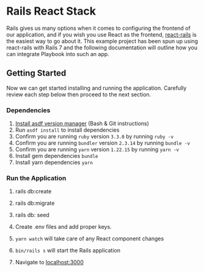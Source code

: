 # Rails React Stack

Rails gives us many options when it comes to configuring the frontend of our application, and if you wish you use React as the frontend, [react-rails](https://github.com/reactjs/react-rails) is the easiest way to go about it. This example project has been spun up using react-rails with Rails 7 and the following documentation will outline how you can integrate Playbook into such an app.

## Getting Started

Now we can get started installing and running the application. Carefully review each step below then proceed to the next section.

### Dependencies

1. [Install asdf version manager](https://asdf-vm.com/guide/getting-started.html) (Bash & Git instructions)
1. Run `asdf install` to install dependencies
1. Confirm you are running `ruby` version `3.3.0` by running `ruby -v`
1. Confirm you are running `bundler` version `2.3.14` by running `bundle -v`
1. Confirm you are running `yarn` version `1.22.15` by running `yarn -v`
1. Install gem dependencies `bundle`
1. Install yarn dependencies `yarn`

### Run the Application

1. rails db:create
1. rails db:migrate
1. rails db: seed

1. Create .env files and add proper keys.

1. `yarn watch` will take care of any React component changes
1. `bin/rails s` will start the Rails application
1. Navigate to [localhost:3000](http://localhost:3000)